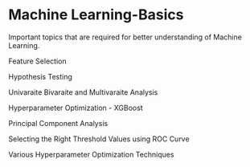 # Machine Learning-Basics

Important topics that are required for better understanding of Machine Learning.

Feature Selection

Hypothesis Testing

Univaraite Bivaraite and Multivaraite Analysis

Hyperparameter Optimization - XGBoost

Principal Component Analysis

Selecting the Right Threshold Values using ROC Curve

Various Hyperparameter Optimization Techniques
